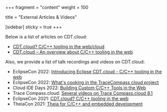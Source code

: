 +++
fragment = "content"
weight = 100

title = "External Articles & Videos"

[sidebar]
  sticky = true
+++

Below is a list of articles on CDT.cloud:

* <a target="_blank" href="https://eclipsesource.com/blogs/2021/11/26/cdt-cloud-c-c-tooling-in-the-web-cloud/">CDT.cloud? C/C++ tooling in the web/cloud</a>
* <a target="_blank" href="https://eclipsesource.com/blogs/2022/01/10/cdt-cloud-an-overview-about-c-c-tooling-in-the-web/">CDT.cloud – An overview about C/C++ tooling in the web</a>

Also, we provide a list of talk recordings and videos on CDT.cloud:

* EclipseCon 2022: <a target="_blank" href="https://www.youtube.com/watch?v=zDDAu2LDxSs">Introducing Eclipse CDT.cloud - C/C++ tooling in the web</a>
* EclipseCon 2022: <a target="_blank" href="https://www.youtube.com/watch?v=sNdsuxE5Q1Y">What's cooking in the TraceCompass cloud project</a>
* Cloud IDE Days 2022: <a target="_blank" href="https://www.youtube.com/watch?v=zRZrv4c6lhk">Building Custom C/C++ Tools in the Web</a>
* Trace Compass.cloud: <a target="_blank" href="https://www.youtube.com/playlist?list=PL9c8Jxzvk1-lTdH79COvnzCwEPt3BFfo_">Several videos on Trace Compass.cloud 8.1</a>
* EclipseCon 2021: <a target="_blank" href="https://www.youtube.com/watch?v=cDPAl9nzAhg">CDT.cloud? C/C++ tooling in the web</a>
* TheiaCon 2021: <a target="_blank" href="https://www.youtube.com/watch?v=v54NWrkWv7M">Theia for C/C++ and embedded development</a>
